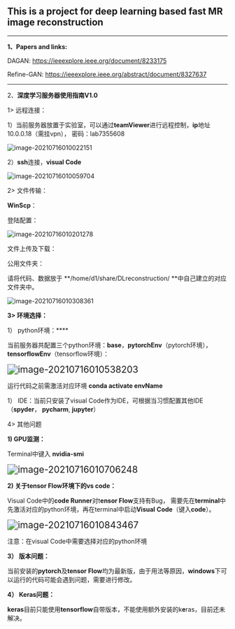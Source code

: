 ## This is a project for deep learning based fast MR image reconstruction

------------------------------------------------------------------------------------------------------------------------------------------------------------------------------------

**1、Papers and links:**

DAGAN:  https://ieeexplore.ieee.org/document/8233175

Refine-GAN:  https://ieeexplore.ieee.org/abstract/document/8327637

---------------------------------------------------------------------------------------------------------------------------------------------------------



2、**深度学习服务器使用指南V1.0**

1> 远程连接：

1）当前服务器放置于实验室，可以通过**teamViewer**进行远程控制，**ip**地址10.0.0.18（需挂vpn）， 密码：lab7355608

![image-20210716010022151](assets/image-20210716010022151.png)

2）**ssh**连接，**visual Code** 

![image-20210716010059704](assets/image-20210716010059704.png)

2> 文件传输：

**WinScp**：

登陆配置：

![image-20210716010201278](assets/image-20210716010201278.png)

文件上传及下载：

公用文件夹：

请将代码、数据放于 **/home/d1/share/DLreconstruction/ **中自己建立的对应文件夹中。

![image-20210716010308361](assets/image-20210716010308361.png)



**3> 环境选择：**

1） python环境：****

当前服务器共配置三个python环境：**base**，**pytorchEnv**（pytorch环境），**tensorflowEnv**（tensorflow环境）：

<img src="assets/image-20210716010538203.png" alt="image-20210716010538203" style="zoom:150%;" />

运行代码之前需激活对应环境 **conda activate envName** 

1） IDE：当前只安装了visual Code作为IDE，可根据当习惯配置其他IDE（**spyder**， **pycharm**,  **jupyter**）

4> 其他问题

**1) GPU监测：**

Terminal中键入 **nvidia-smi**

<img src="assets/image-20210716010706248.png" alt="image-20210716010706248" style="zoom:150%;" />

**2) 关于tensor Flow环境下的vs code：**

Visual Code中的**code Runner**对t**ensor Flow**支持有Bug， 需要先在**terminal**中先激活对应的python环境，再在terminal中启动**Visual** **Code**（键入**code**）。

<img src="assets/image-20210716010843467.png" alt="image-20210716010843467" style="zoom:150%;" />

注意：在visual Code中需要选择对应的python环境

**3） 版本问题：**

当前安装的**pytorch**及**tensor Flow**均为最新版，由于用法等原因，**windows**下可以运行的代码可能会遇到问题，需要进行修改。

**4） Keras问题：**

**keras**目前只能使用**tensorflow**自带版本，不能使用额外安装的k**e**ras，目前还未解决。